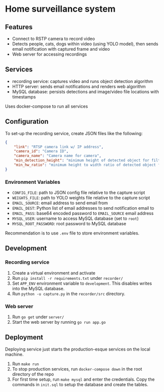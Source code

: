 # Home surveillance system

## Features

- Connect to RSTP camera to record video
- Detects people, cats, dogs within video (using YOLO model), then sends email notification with captured frame and video
- Web server for accessing recordings

## Services

- recording service: captures video and runs object detection algorithm
- HTTP server: sends email notifications and renders web algorithm
- MySQL database: persists detections and image/video file locations with timestamps

Uses docker-compose to run all services 

## Configuration
To set-up the recording service, create JSON files like the following:
```JSON
{
    "link": "RTSP camera link w/ IP address",
    "camera_id": "Camera ID",
    "camera_name": "Camera name for camera",
    "min_detection_height": "minimum height of detected object for filtering (float between 0 and 1)",
    "min_hw_ratio": "minimum height to width ratio of detected object for filtering (float)"
}
```

### Environment Variables
- `CONFIG_FILE`: path to JSON config file relative to the capture script
- `WEIGHTS_FILE`: path to YOLO weights file relative to the capture script
- `EMAIL_SOURCE`: email address to send email from
- `EMAIL_DEST`: Python list of email addresses to send notification email to
- `EMAIL_PASS`: base64 encoded password to `EMAIL_SOURCE` email address
- `MYSQL_USER`: username to access MySQL database (set to `root`)
- `MYSQL_ROOT_PASSWORD`: root password to MySQL database

Recommendation is to use `.env` file to store environment variables.

## Development

### Recording service

1. Create a virtual environment and activate
2. Run `pip install -r requirements.txt` under `recorder/`
3. Set `APP_ENV` environment variable to `development`. This disables writes into the MySQL database.
4. Run `python -u capture.py` in the `recorder/src` directory.

### Web server
1. Run `go get` under `server/`
2. Start the web server by running `go run app.go`

## Deployment

Deploying service just starts the production-esque services on the local machine.

1. Run `make run`
2. To stop production services, run `docker-compose down` in the root directory of the repo
3. For first time setup, run `make mysql` and enter the credentials. Copy the commands in `init.sql` to setup the database and create the tables.
